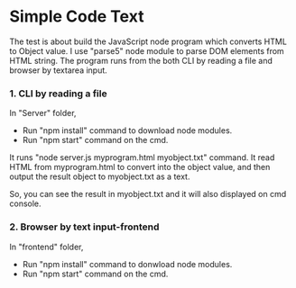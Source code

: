 # Simple Code Text

The test is about build the JavaScript node program which converts HTML to Object value.
I use "parse5" node module to parse DOM elements from HTML string. The program runs from the both CLI by reading a file and browser by textarea input.

### 1. CLI by reading a file
In "Server" folder,
- Run "npm install" command to download node modules.
- Run "npm start" command on the cmd.

It runs "node server.js myprogram.html myobject.txt" command. It read HTML from myprogram.html to convert into the object value, and then output the result object to myobject.txt as a text.

So, you can see the result in myobject.txt and it will also displayed on cmd console.

### 2. Browser by text input-frontend
In "frontend" folder,
- Run "npm install" command to donwload node modules.
- Run "npm start" command on the cmd.
